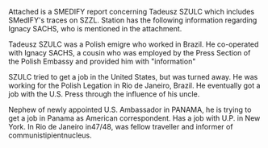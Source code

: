 Attached is a SMEDIFY report concerning Tadeusz SZULC which includes SMedIFY's traces on SZZL. Station has the following information regarding Ignacy SACHS, who is mentioned in the attachment.

Tadeusz SZULC was a Polish emigre who worked in Brazil. He co-operated with Ignacy SACHS, a cousin who was employed by the Press Section of the Polish Embassy and provided him with "information"

SZULC tried to get a job in the United States, but was turned away. He was working for the Polish Legation in Rio de Janeiro, Brazil. He eventually got a job with the U.S. Press through the influence of his uncle.

Nephew of newly appointed U.S. Ambassador in PANAMA, he is trying to get a job in Panama as American correspondent. Has a job with U.P. in New York. In Rio de Janeiro in47/48, was fellow traveller and informer of communistipientnucleus.